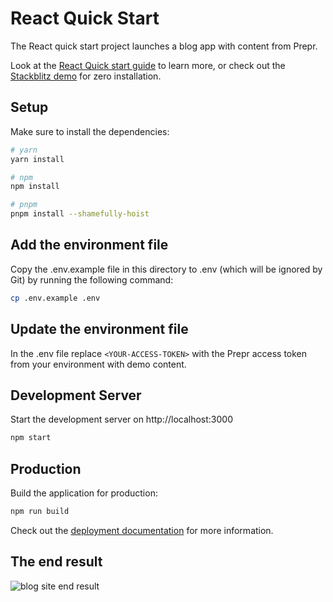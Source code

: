 # React Quick Start
The React quick start project launches a blog app with content from Prepr.

Look at the [React Quick start guide](https://docs.prepr.io/connecting-front-end-apps/react-quick-start-guide) to learn more, or check out the [Stackblitz demo](https://stackblitz.com/edit/prepr-react-quick-start) for zero installation.

## Setup

Make sure to install the dependencies:

```bash
# yarn
yarn install

# npm
npm install

# pnpm
pnpm install --shamefully-hoist
```

## Add the environment file
Copy the .env.example file in this directory to .env (which will be ignored by Git) by running the following command:
```bash
cp .env.example .env
```

## Update the environment file
In the .env file replace `<YOUR-ACCESS-TOKEN>` with the Prepr access token from your environment with demo content.

## Development Server

Start the development server on http://localhost:3000

```bash
npm start
```

## Production

Build the application for production:

```bash
npm run build
```

Check out the [deployment documentation](https://create-react-app.dev/docs/deployment/) for more information.

## The end result

![blog site end result](https://assets-site.prepr.io//5oz8w28ybxje-screenshot-2023-05-10-at-111353.png)
